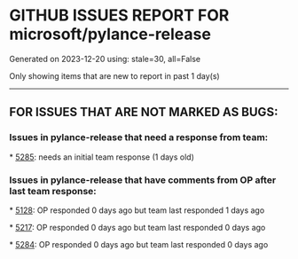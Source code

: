 
# GITHUB ISSUES REPORT FOR microsoft/pylance-release


Generated on 2023-12-20 using: stale=30, all=False


Only showing items that are new to report in past 1 day(s)


---

## FOR ISSUES THAT ARE NOT MARKED AS BUGS:


### Issues in pylance-release that need a response from team:


\* [5285](https://github.com/microsoft/pylance-release/issues/5285 "Refactor adds empty or duplicate lines to the entire file"): needs an initial team response (1 days old)

### Issues in pylance-release that have comments from OP after last team response:


\* [5128](https://github.com/microsoft/pylance-release/issues/5128 "Slow code checking with a workspace on a slow network connection"): OP responded 0 days ago but team last responded 1 days ago

\* [5217](https://github.com/microsoft/pylance-release/issues/5217 "Respect `files.refactoring.autoSave` for move to file "): OP responded 0 days ago but team last responded 0 days ago

\* [5284](https://github.com/microsoft/pylance-release/issues/5284 "Python smart navigation/auto-completion don't work anymore with 1.85.1"): OP responded 0 days ago but team last responded 0 days ago
